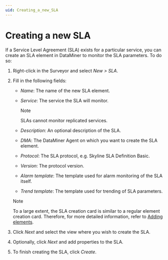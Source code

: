 ```yaml
---
uid: Creating_a_new_SLA
---
```


# Creating a new SLA

If a Service Level Agreement (SLA) exists for a particular service, you can create an SLA element in DataMiner to monitor the SLA parameters. To do so:

1. Right-click in the Surveyor and select *New \> SLA*.

2. Fill in the following fields:

    - *Name*: The name of the new SLA element.

    - *Service*: The service the SLA will monitor.

        > [!NOTE]
        > SLAs cannot monitor replicated services.

    - *Description*: An optional description of the SLA.

    - *DMA*: The DataMiner Agent on which you want to create the SLA element.

    - *Protocol*: The SLA protocol, e.g. Skyline SLA Definition Basic.

    - *Version*: The protocol version.

    - *Alarm template*: The template used for alarm monitoring of the SLA itself.

    - *Trend template*: The template used for trending of SLA parameters.

    > [!NOTE]
    > To a large extent, the SLA creation card is similar to a regular element creation card. Therefore, for more detailed information, refer to [Adding elements](xref:Adding_elements).

3. Click *Next* and select the view where you wish to create the SLA.

4. Optionally, click *Next* and add properties to the SLA.

5. To finish creating the SLA, click *Create*.
